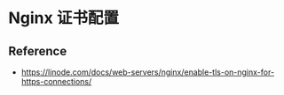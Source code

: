 # Nginx 证书配置


## Reference

- <https://linode.com/docs/web-servers/nginx/enable-tls-on-nginx-for-https-connections/>
